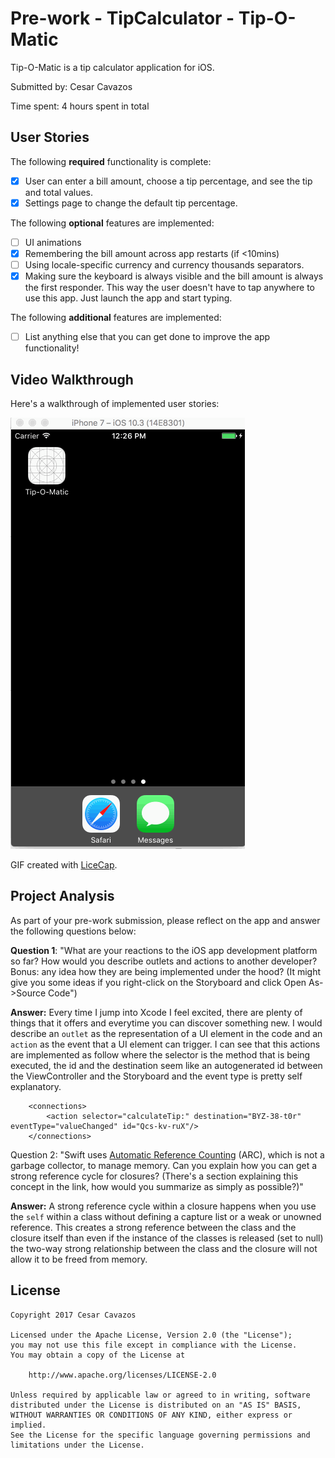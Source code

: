 # Pre-work - TipCalculator - Tip-O-Matic

Tip-O-Matic is a tip calculator application for iOS.

Submitted by: Cesar Cavazos 

Time spent: 4 hours spent in total

## User Stories

The following **required** functionality is complete:

* [X] User can enter a bill amount, choose a tip percentage, and see the tip and total values.
* [X] Settings page to change the default tip percentage.

The following **optional** features are implemented:

* [ ] UI animations
* [X] Remembering the bill amount across app restarts (if <10mins)
* [ ] Using locale-specific currency and currency thousands separators.
* [X] Making sure the keyboard is always visible and the bill amount is always the first responder. This way the user doesn't have to tap anywhere to use this app. Just launch the app and start typing.

The following **additional** features are implemented:

- [ ] List anything else that you can get done to improve the app functionality!

## Video Walkthrough 

Here's a walkthrough of implemented user stories:

<img src='img/demo.gif' title='Video Walkthrough' width='' alt='Video Walkthrough' />

GIF created with [LiceCap](http://www.cockos.com/licecap/).

## Project Analysis

As part of your pre-work submission, please reflect on the app and answer the following questions below:

**Question 1**: "What are your reactions to the iOS app development platform so far? How would you describe outlets and actions to another developer? Bonus: any idea how they are being implemented under the hood? (It might give you some ideas if you right-click on the Storyboard and click Open As->Source Code")

**Answer:** Every time I jump into Xcode I feel excited, there are plenty of things that it offers and everytime you can discover something new. I would describe an `outlet` as the representation of a UI element in the code and an `action` as the event that a UI element can trigger. I can see that this actions are implemented as follow where the selector is the method that is being executed, the id and the destination seem like an autogenerated id between the ViewController and the Storyboard and the event type is pretty self explanatory.

```
	<connections>
		<action selector="calculateTip:" destination="BYZ-38-t0r" eventType="valueChanged" id="Qcs-kv-ruX"/>
	</connections>
```

Question 2: "Swift uses [Automatic Reference Counting](https://developer.apple.com/library/content/documentation/Swift/Conceptual/Swift_Programming_Language/AutomaticReferenceCounting.html#//apple_ref/doc/uid/TP40014097-CH20-ID49) (ARC), which is not a garbage collector, to manage memory. Can you explain how you can get a strong reference cycle for closures? (There's a section explaining this concept in the link, how would you summarize as simply as possible?)"

**Answer:** A strong reference cycle within a closure happens when you use the `self` within a class without defining a capture list or a weak or unowned reference. This creates a strong reference between the class and the closure itself than even if the instance of the classes is released (set to null) the two-way strong relationship between the class and the closure will not allow it to be freed from memory.


## License

    Copyright 2017 Cesar Cavazos

    Licensed under the Apache License, Version 2.0 (the "License");
    you may not use this file except in compliance with the License.
    You may obtain a copy of the License at

        http://www.apache.org/licenses/LICENSE-2.0

    Unless required by applicable law or agreed to in writing, software
    distributed under the License is distributed on an "AS IS" BASIS,
    WITHOUT WARRANTIES OR CONDITIONS OF ANY KIND, either express or implied.
    See the License for the specific language governing permissions and
    limitations under the License.

